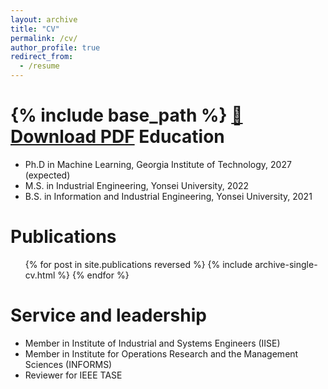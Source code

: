 ```yaml
---
layout: archive
title: "CV"
permalink: /cv/
author_profile: true
redirect_from:
  - /resume
---
```


{% include base_path %}
[📄 Download PDF](/files/Yeonju_Lee_CV.pdf)
Education
======
* Ph.D in Machine Learning, Georgia Institute of Technology, 2027 (expected)
* M.S. in Industrial Engineering, Yonsei University, 2022
* B.S. in Information and Industrial Engineering, Yonsei University, 2021

Publications
======
  <ul>{% for post in site.publications reversed %}
    {% include archive-single-cv.html %}
  {% endfor %}</ul>
  
Service and leadership
======
* Member in Institute of Industrial and Systems Engineers (IISE)
* Member in Institute for Operations Research and the Management Sciences (INFORMS)
* Reviewer for IEEE TASE
